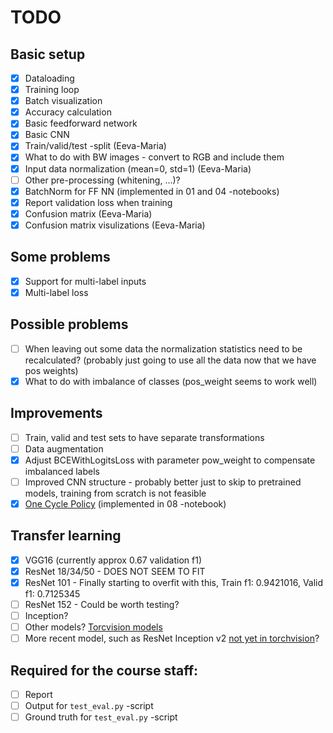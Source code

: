 # TODO

## Basic setup
- [x] Dataloading
- [x] Training loop
- [x] Batch visualization
- [x] Accuracy calculation
- [x] Basic feedforward network
- [x] Basic CNN
- [x] Train/valid/test -split (Eeva-Maria)
- [x] What to do with BW images - convert to RGB and include them
- [x] Input data normalization (mean=0, std=1) (Eeva-Maria)
- [ ] Other pre-processing (whitening, ...)?
- [x] BatchNorm for FF NN (implemented in 01 and 04 -notebooks)
- [x] Report validation loss when training
- [x] Confusion matrix (Eeva-Maria)
- [x] Confusion matrix visulizations (Eeva-Maria)

## Some problems
- [x] Support for multi-label inputs
- [x] Multi-label loss

## Possible problems
- [ ] When leaving out some data the normalization statistics need to be recalculated? (probably just going to use all the data now that we have pos weights)
- [x] What to do with imbalance of classes (pos\_weight seems to work well)

## Improvements
- [ ] Train, valid and test sets to have separate transformations
- [ ] Data augmentation
- [x] Adjust BCEWithLogitsLoss with parameter pow\_weight to compensate imbalanced labels
- [ ] Improved CNN structure - probably better just to skip to pretrained models, training from scratch is not feasible
- [x] [One Cycle Policy](https://arxiv.org/pdf/1803.09820.pdf) (implemented in 08 -notebook)

## Transfer learning
- [x] VGG16 (currently approx 0.67 validation f1)
- [x] ResNet 18/34/50 - DOES NOT SEEM TO FIT
- [x] ResNet 101 - Finally starting to overfit with this, Train f1: 0.9421016, Valid f1: 0.7125345
- [ ] ResNet 152 - Could be worth testing?
- [ ] Inception?
- [ ] Other models? [Torcvision models](https://pytorch.org/docs/stable/torchvision/models.html)
- [ ] More recent model, such as ResNet Inception v2 [not yet in torchvision](https://github.com/Cadene/pretrained-models.pytorch)?

## Required for the course staff:
- [ ] Report
- [ ] Output for `test_eval.py` -script
- [ ] Ground truth for `test_eval.py` -script
